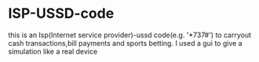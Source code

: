 # ISP-USSD-code
this is an Isp(Internet service provider)-ussd code(e.g. '*737#') to carryout cash transactions,bill payments and sports betting.
I used a gui to give a simulation like a real device
